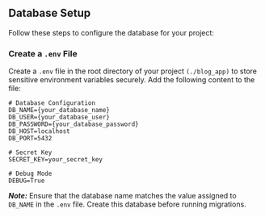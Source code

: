 ## Database Setup

Follow these steps to configure the database for your project:

### Create a `.env` File

Create a `.env` file in the root directory of your project `(./blog_app)` to store sensitive environment variables securely. Add the following content to the file:

```env
# Database Configuration
DB_NAME={your_database_name}
DB_USER={your_database_user}
DB_PASSWORD={your_database_password}
DB_HOST=localhost
DB_PORT=5432

# Secret Key
SECRET_KEY=your_secret_key

# Debug Mode
DEBUG=True
```

***Note:*** Ensure that the database name matches the value assigned to `DB_NAME` in the `.env` file. Create this database before running migrations.